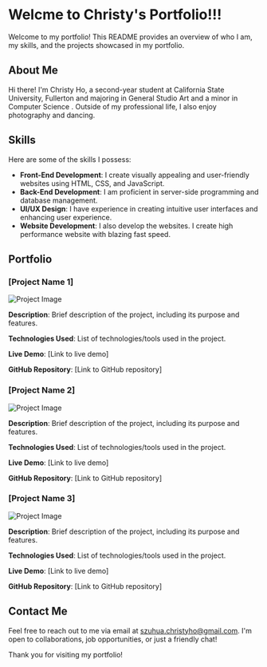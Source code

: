 # Welcme to Christy's Portfolio!!!

Welcome to my portfolio! This README provides an overview of who I am, my skills, and the projects showcased in my portfolio.

## About Me

Hi there! I'm Christy Ho, a second-year student at California State University, Fullerton and majoring in General Studio Art and a minor in Computer Science . Outside of my professional life, I also enjoy photography and dancing.

## Skills

Here are some of the skills I possess:

- **Front-End Development**: I create visually appealing and user-friendly websites using HTML, CSS, and JavaScript.
- **Back-End Development**: I am proficient in server-side programming and database management.
- **UI/UX Design**: I have experience in creating intuitive user interfaces and enhancing user experience.
- **Website Development**: I also develop the websites. I create high performance website with blazing fast speed.

## Portfolio

### [Project Name 1]

![Project Image](path/to/image)

**Description**: Brief description of the project, including its purpose and features.

**Technologies Used**: List of technologies/tools used in the project.

**Live Demo**: [Link to live demo]

**GitHub Repository**: [Link to GitHub repository]

### [Project Name 2]

![Project Image](path/to/image)

**Description**: Brief description of the project, including its purpose and features.

**Technologies Used**: List of technologies/tools used in the project.

**Live Demo**: [Link to live demo]

**GitHub Repository**: [Link to GitHub repository]

### [Project Name 3]

![Project Image](path/to/image)

**Description**: Brief description of the project, including its purpose and features.

**Technologies Used**: List of technologies/tools used in the project.

**Live Demo**: [Link to live demo]

**GitHub Repository**: [Link to GitHub repository]

## Contact Me

Feel free to reach out to me via email at szuhua.christyho@gmail.com. I'm open to collaborations, job opportunities, or just a friendly chat!

Thank you for visiting my portfolio!
